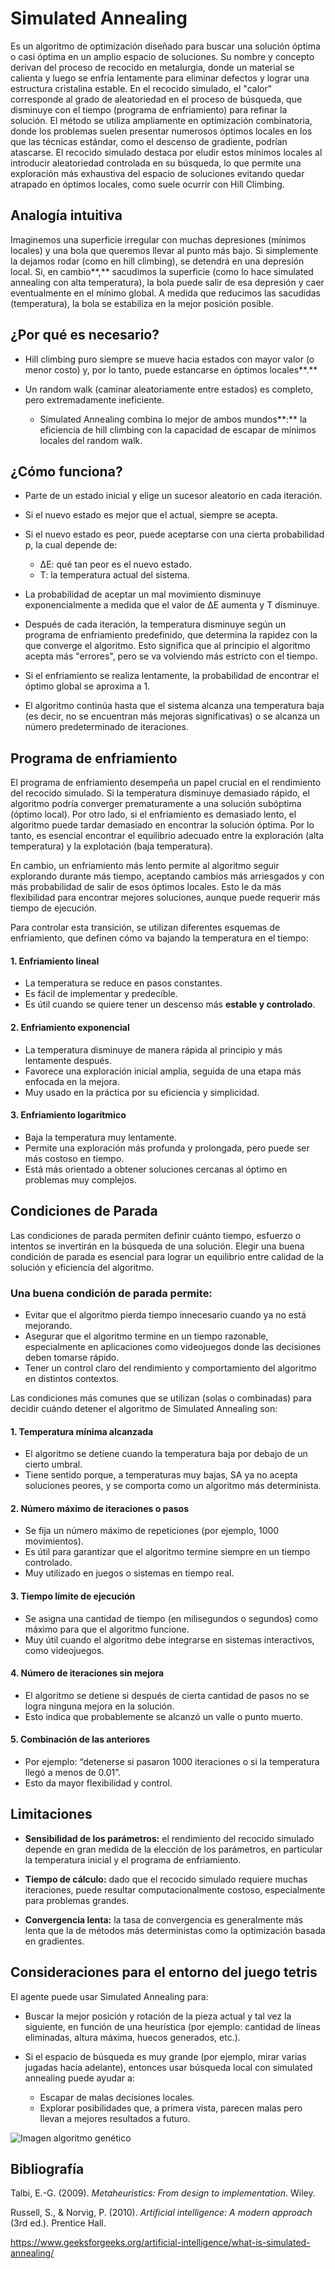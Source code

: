 # Simulated Annealing

Es un algoritmo de optimización diseñado para buscar una solución óptima o casi óptima en un amplio espacio de soluciones. Su nombre y concepto derivan del proceso de recocido en metalurgia, donde un material se calienta y luego se enfría lentamente para eliminar defectos y lograr una estructura cristalina estable. En el recocido simulado, el "calor" corresponde al grado de aleatoriedad en el proceso de búsqueda, que disminuye con el tiempo (programa de enfriamiento) para refinar la solución. El método se utiliza ampliamente en optimización combinatoria, donde los problemas suelen presentar numerosos óptimos locales en los que las técnicas estándar, como el descenso de gradiente, podrían atascarse. El recocido simulado destaca por eludir estos mínimos locales al introducir aleatoriedad controlada en su búsqueda, lo que permite una exploración más exhaustiva del espacio de soluciones evitando quedar atrapado en óptimos locales, como suele ocurrir con Hill Climbing.

## Analogía intuitiva  

Imaginemos una superficie irregular con muchas depresiones (mínimos locales) y una bola que queremos llevar al punto más bajo. Si simplemente la dejamos rodar (como en hill climbing), se detendrá en una depresión local. Si, en cambio**,** sacudimos la superficie (como lo hace simulated annealing con alta temperatura), la bola puede salir de esa depresión y caer eventualmente en el mínimo global. A medida que reducimos las sacudidas (temperatura), la bola se estabiliza en la mejor posición posible.

## ¿Por qué es necesario?

- Hill climbing puro siempre se mueve hacia estados con mayor valor (o menor costo) y, por lo tanto, puede estancarse en óptimos locales**.**

- Un random walk (caminar aleatoriamente entre estados) es completo, pero extremadamente ineficiente.

  - Simulated Annealing combina lo mejor de ambos mundos**:** la eficiencia de hill climbing con la capacidad de escapar de mínimos locales del random walk.

## ¿Cómo funciona?  

- Parte de un estado inicial y elige un sucesor aleatorio en cada iteración.

- Si el nuevo estado es mejor que el actual, siempre se acepta.

- Si el nuevo estado es peor, puede aceptarse con una cierta probabilidad p, la cual depende de:
	- ΔE: qué tan peor es el nuevo estado.
	- T: la temperatura actual del sistema.

- La probabilidad de aceptar un mal movimiento disminuye exponencialmente a medida que el valor de ΔE aumenta y T disminuye.

- Después de cada iteración, la temperatura disminuye según un programa de enfriamiento predefinido, que determina la rapidez con la que converge el algoritmo. Esto significa que al principio el algoritmo acepta más \"errores\", pero se va volviendo más estricto con el tiempo.
- Si el enfriamiento se realiza lentamente, la probabilidad de encontrar el óptimo global se aproxima a 1.
- El algoritmo continúa hasta que el sistema alcanza una temperatura baja (es decir, no se encuentran más mejoras significativas) o se alcanza un número predeterminado de iteraciones.

## Programa de enfriamiento

El programa de enfriamiento desempeña un papel crucial en el rendimiento del recocido simulado. Si la temperatura disminuye demasiado rápido, el algoritmo podría converger prematuramente a una solución subóptima (óptimo local). Por otro lado, si el enfriamiento es demasiado lento, el algoritmo puede tardar demasiado en encontrar la solución óptima. Por lo tanto, es esencial encontrar el equilibrio adecuado entre la exploración (alta temperatura) y la explotación (baja temperatura).

En cambio, un enfriamiento más lento permite al algoritmo seguir explorando durante más tiempo, aceptando cambios más arriesgados y con más probabilidad de salir de esos óptimos locales. Esto le da más flexibilidad para encontrar mejores soluciones, aunque puede requerir más tiempo de ejecución.

Para controlar esta transición, se utilizan diferentes esquemas de enfriamiento, que definen cómo va bajando la temperatura en el tiempo:

#### 1. Enfriamiento lineal
-   La temperatura se reduce en pasos constantes.
-   Es fácil de implementar y predecible.
-   Es útil cuando se quiere tener un descenso más **estable y controlado**.

#### 2. Enfriamiento exponencial

-   La temperatura disminuye de manera rápida al principio y más lentamente después.
-   Favorece una exploración inicial amplia, seguida de una etapa más enfocada en la mejora.
-   Muy usado en la práctica por su eficiencia y simplicidad.

#### 3. Enfriamiento logarítmico

-   Baja la temperatura muy lentamente.
-   Permite una exploración más profunda y prolongada, pero puede ser más costoso en tiempo.
 -   Está más orientado a obtener soluciones cercanas al óptimo en problemas muy complejos.

## Condiciones de Parada

Las condiciones de parada permiten definir cuánto tiempo, esfuerzo o intentos se invertirán en la búsqueda de una solución. Elegir una buena condición de parada es esencial para lograr un equilibrio entre calidad de la solución y eficiencia del algoritmo.

### Una buena condición de parada permite:
-   Evitar que el algoritmo pierda tiempo innecesario cuando ya no está mejorando.
-   Asegurar que el algoritmo termine en un tiempo razonable, especialmente en aplicaciones como videojuegos donde las decisiones deben tomarse rápido.
-   Tener un control claro del rendimiento y comportamiento del algoritmo en distintos contextos.

Las condiciones más comunes que se utilizan (solas o combinadas) para decidir cuándo detener el algoritmo de Simulated Annealing son:

#### 1. Temperatura mínima alcanzada

-   El algoritmo se detiene cuando la temperatura baja por debajo de un cierto umbral.
-   Tiene sentido porque, a temperaturas muy bajas, SA ya no acepta soluciones peores, y se comporta como un algoritmo más determinista.
    

#### 2. Número máximo de iteraciones o pasos

-   Se fija un número máximo de repeticiones (por ejemplo, 1000 movimientos).
-   Es útil para garantizar que el algoritmo termine siempre en un tiempo controlado.
-   Muy utilizado en juegos o sistemas en tiempo real.
    

#### 3. Tiempo límite de ejecución

-   Se asigna una cantidad de tiempo (en milisegundos o segundos) como máximo para que el algoritmo funcione.
-   Muy útil cuando el algoritmo debe integrarse en sistemas interactivos, como videojuegos.
    

#### 4. Número de iteraciones sin mejora

-   El algoritmo se detiene si después de cierta cantidad de pasos no se logra ninguna mejora en la solución.
-   Esto indica que probablemente se alcanzó un valle o punto muerto.
    

#### 5. Combinación de las anteriores

-   Por ejemplo: “detenerse si pasaron 1000 iteraciones o si la temperatura llegó a menos de 0.01”.
-   Esto da mayor flexibilidad y control.

## Limitaciones

-   ****Sensibilidad de los parámetros:**** el rendimiento del recocido simulado depende en gran medida de la elección de los parámetros, en particular la temperatura inicial y el programa de enfriamiento.

-   ****Tiempo de cálculo:**** dado que el recocido simulado requiere muchas iteraciones, puede resultar computacionalmente costoso, especialmente para problemas grandes.

-   ****Convergencia lenta:**** la tasa de convergencia es generalmente más lenta que la de métodos más deterministas como la optimización basada en gradientes.

## Consideraciones para el entorno del juego tetris  

El agente puede usar Simulated Annealing para:
- Buscar la mejor posición y rotación de la pieza actual y tal vez la siguiente, en función de una heurística (por ejemplo: cantidad de líneas eliminadas, altura máxima, huecos generados, etc.).

- Si el espacio de búsqueda es muy grande (por ejemplo, mirar varias jugadas hacia adelante), entonces usar búsqueda local con simulated annealing puede ayudar a:
	- Escapar de malas decisiones locales.
	- Explorar posibilidades que, a primera vista, parecen malas pero llevan a mejores resultados a futuro.

![Imagen algoritmo genético](images/graficoSA.png)
## Bibliografía

Talbi, E.-G. (2009). _Metaheuristics: From design to implementation_. Wiley.

Russell, S., & Norvig, P. (2010). _Artificial intelligence: A modern approach_ (3rd ed.). Prentice Hall.

https://www.geeksforgeeks.org/artificial-intelligence/what-is-simulated-annealing/
